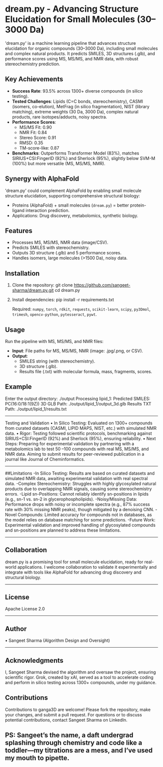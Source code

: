 
# dream.py - Advancing Structure Elucidation for Small Molecules (30–3000 Da)

'dream.py' is a machine learning pipeline that advances structure elucidation for organic compounds (30–3000 Da), including small molecules and complex natural products. It predicts SMILES, 3D structures (.glb), and performance scores using MS, MS/MS, and NMR data, with robust stereochemistry prediction.

## Key Achievements
- **Success Rate**: 93.5% across 1300+ diverse compounds (in silico testing).
- **Tested Challenges**: Lipids (C=C bonds, stereochemistry), CASMI (isomers, co-elution), MetFrag (in    silico fragmentation), NIST (library matching), extreme weights (30 Da, 3000 Da), complex natural       products, rare isotopes/adducts, noisy spectra.
- **Performance Scores**:
  - MS/MS Fit: 0.90
  - NMR Fit: 0.84
  - Stereo Score: 0.91
  - RMSD: 0.35
  - TM-score-like: 0.87
- **Benchmarks**: Outperforms Transformer Model (83%), matches SIRIUS+CSI:FingerID (92%) and Sherlock (95%), slightly below SVM-M (100%) but more versatile (MS, MS/MS, NMR).

## Synergy with AlphaFold
'dream.py' could complement AlphaFold by enabling small molecule structure elucidation, supporting comprehensive structural biology:
- Proteins (AlphaFold) + small molecules (`dream.py`) = better protein-ligand interaction prediction.
- Applications: Drug discovery, metabolomics, synthetic biology.

## Features
- Processes MS, MS/MS, NMR data (image/CSV).
- Predicts SMILES with stereochemistry.
- Outputs 3D structure (.glb) and 5 performance scores.
- Handles isomers, large molecules (>1500 Da), noisy data.

## Installation
1. Clone the repository:
   git clone https://github.com/sangeet-sharma/dream.py.git
   cd dream.py


2. Install dependencies:
   pip install -r requirements.txt

   Required: `numpy`, `torch`, `rdkit`, `requests`, `scikit-learn`, `scipy`, `py3Dmol`, `trimesh`, `opencv-python`, `pytesseract`, `pywt`.

## Usage
Run the pipeline with MS, MS/MS, and NMR files:
- **Input**: File paths for MS, MS/MS, NMR (image: .jpg/.png, or CSV).
- **Output**:
  - SMILES string (with stereochemistry).
  - 3D structure (.glb).
  - Results file (.txt) with molecular formula, mass, fragments, scores.

## Example
  Enter the output directory: ./output
  Processing lipid_1:
  Predicted SMILES: PC(16:0/18:1(9Z))
  3D GLB Path: ./output/lipid_1/output_3d.glb
  Results TXT Path: ./output/lipid_1/results.txt

---

Testing and Validation
  •	In Silico Testing: Evaluated on 1300+ compounds from curated datasets (CASMI, LIPID MAPS, NIST,         etc.) with simulated NMR data.
  •	Rigor: Testing followed scientific protocols, benchmarking against SIRIUS+CSI:FingerID (92%) and       Sherlock (95%), ensuring reliability.
  •	Next Steps: Preparing for experimental validation by partnering with a metabolomics lab to test 50        –100 compounds with real MS, MS/MS, and NMR data. Aiming to submit results for peer-reviewed         publication in a journal like Journal of Cheminformatics.

---

##Limitations
    -In Silico Testing: Results are based on curated datasets and simulated NMR data, awaiting experimental validation with real spectral data.
    -Complex Stereochemistry: Struggles with highly glycosylated natural products due to overlapping NMR signals, causing some stereochemistry errors.
    -Lipid sn-Positions: Cannot reliably identify sn-positions in lipids (e.g., sn-1 vs. sn-2 in glycerophospholipids).
    -Noisy/Missing Data: Performance drops with noisy or incomplete spectra (e.g., 87% success rate with 30% missing NMR peaks), though mitigated by a denoising CNN.
    -Novel Compounds: Limited accuracy for compounds not in databases, as the model relies on database matching for some predictions.
    -Future Work: Experimental validation and improved handling of glycosylated compounds and sn-positions are planned to address these limitations.

---

## Collaboration
   dream.py is a promising tool for small molecule elucidation, ready for real-world applications. I welcome collaboration to validate it experimentally and integrate with tools like          AlphaFold for advancing drug discovery and structural biology.

---

## License
   Apache License 2.0 

---

## Author
   •	Sangeet Sharma (Algorithm Design and Oversight)

---

## Acknowledgments
   I, Sangeet Sharma devised the algorithm and oversaw the project, ensuring scientific rigor. Grok, created by xAI, served as a tool to accelerate coding and perform in silico testing       across 1300+ compounds, under my guidance.


##  Contributions
  Contributions to ganga3D are welcome! Please fork the repository, make your changes, and submit a pull request. For questions or to discuss potential contributions, contact Sangeet          Sharma on LinkedIn.

## PS: Sangeet’s the name, a daft undergrad splashing through chemistry and code like a toddler—my titrations are a mess, and I’ve used my mouth to pipette.
